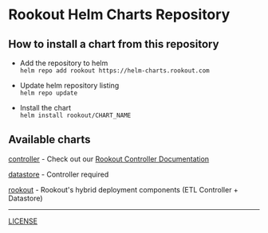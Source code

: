 # Rookout Helm Charts Repository

## How to install a chart from this repository

- Add the repository to helm  
`helm repo add rookout https://helm-charts.rookout.com`

- Update helm repository listing  
`helm repo update`

- Install the chart  
`helm install rookout/CHART_NAME`


## Available charts

[controller](https://github.com/rookout/helm-charts/tree/master/charts/controller) - Check out our [Rookout Controller Documentation](https://docs.rookout.com/docs/etl-controller-intro/)

[datastore](https://github.com/rookout/helm-charts/tree/master/charts/datastore) - Controller required

[rookout](https://github.com/rookout/helm-charts/tree/master/charts/rookout) - Rookout's hybrid deployment components (ETL Controller + Datastore)

---------------------------------------------------------------

[LICENSE](https://github.com/rookout/helm-charts/blob/master/LICENSE)

